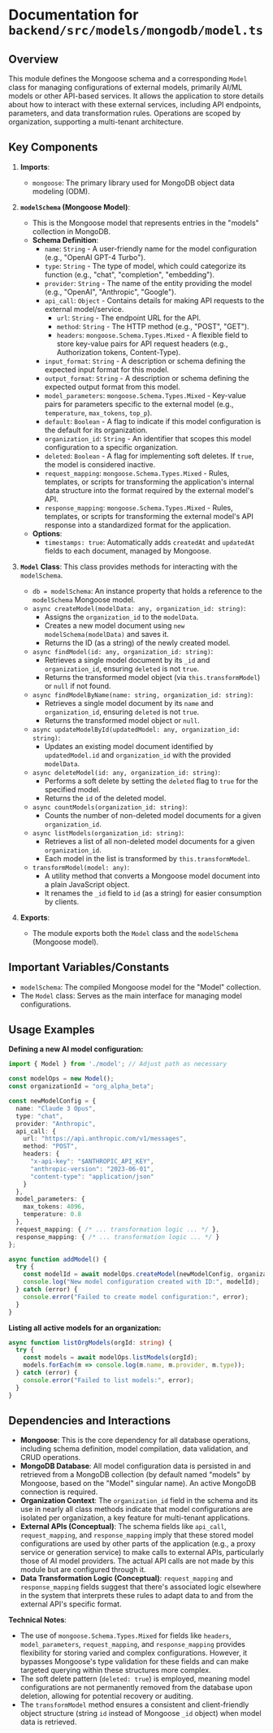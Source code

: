 # Documentation for `backend/src/models/mongodb/model.ts`

## Overview

This module defines the Mongoose schema and a corresponding `Model` class for managing configurations of external models, primarily AI/ML models or other API-based services. It allows the application to store details about how to interact with these external services, including API endpoints, parameters, and data transformation rules. Operations are scoped by organization, supporting a multi-tenant architecture.

## Key Components

1.  **Imports**:
    *   `mongoose`: The primary library used for MongoDB object data modeling (ODM).

2.  **`modelSchema` (Mongoose Model)**:
    *   This is the Mongoose model that represents entries in the "models" collection in MongoDB.
    *   **Schema Definition**:
        *   `name`: `String` - A user-friendly name for the model configuration (e.g., "OpenAI GPT-4 Turbo").
        *   `type`: `String` - The type of model, which could categorize its function (e.g., "chat", "completion", "embedding").
        *   `provider`: `String` - The name of the entity providing the model (e.g., "OpenAI", "Anthropic", "Google").
        *   `api_call`: `Object` - Contains details for making API requests to the external model/service.
            *   `url`: `String` - The endpoint URL for the API.
            *   `method`: `String` - The HTTP method (e.g., "POST", "GET").
            *   `headers`: `mongoose.Schema.Types.Mixed` - A flexible field to store key-value pairs for API request headers (e.g., Authorization tokens, Content-Type).
        *   `input_format`: `String` - A description or schema defining the expected input format for this model.
        *   `output_format`: `String` - A description or schema defining the expected output format from this model.
        *   `model_parameters`: `mongoose.Schema.Types.Mixed` - Key-value pairs for parameters specific to the external model (e.g., `temperature`, `max_tokens`, `top_p`).
        *   `default`: `Boolean` - A flag to indicate if this model configuration is the default for its organization.
        *   `organization_id`: `String` - An identifier that scopes this model configuration to a specific organization.
        *   `deleted`: `Boolean` - A flag for implementing soft deletes. If `true`, the model is considered inactive.
        *   `request_mapping`: `mongoose.Schema.Types.Mixed` - Rules, templates, or scripts for transforming the application's internal data structure into the format required by the external model's API.
        *   `response_mapping`: `mongoose.Schema.Types.Mixed` - Rules, templates, or scripts for transforming the external model's API response into a standardized format for the application.
    *   **Options**:
        *   `timestamps: true`: Automatically adds `createdAt` and `updatedAt` fields to each document, managed by Mongoose.

3.  **`Model` Class**:
    This class provides methods for interacting with the `modelSchema`.
    *   `db = modelSchema`: An instance property that holds a reference to the `modelSchema` Mongoose model.
    *   `async createModel(modelData: any, organization_id: string)`:
        *   Assigns the `organization_id` to the `modelData`.
        *   Creates a new model document using `new modelSchema(modelData)` and saves it.
        *   Returns the ID (as a string) of the newly created model.
    *   `async findModel(id: any, organization_id: string)`:
        *   Retrieves a single model document by its `_id` and `organization_id`, ensuring `deleted` is not `true`.
        *   Returns the transformed model object (via `this.transformModel`) or `null` if not found.
    *   `async findModelByName(name: string, organization_id: string)`:
        *   Retrieves a single model document by its `name` and `organization_id`, ensuring `deleted` is not `true`.
        *   Returns the transformed model object or `null`.
    *   `async updateModelById(updatedModel: any, organization_id: string)`:
        *   Updates an existing model document identified by `updatedModel.id` and `organization_id` with the provided `modelData`.
    *   `async deleteModel(id: any, organization_id: string)`:
        *   Performs a soft delete by setting the `deleted` flag to `true` for the specified model.
        *   Returns the `id` of the deleted model.
    *   `async countModels(organization_id: string)`:
        *   Counts the number of non-deleted model documents for a given `organization_id`.
    *   `async listModels(organization_id: string)`:
        *   Retrieves a list of all non-deleted model documents for a given `organization_id`.
        *   Each model in the list is transformed by `this.transformModel`.
    *   `transformModel(model: any)`:
        *   A utility method that converts a Mongoose model document into a plain JavaScript object.
        *   It renames the `_id` field to `id` (as a string) for easier consumption by clients.

4.  **Exports**:
    *   The module exports both the `Model` class and the `modelSchema` (Mongoose model).

## Important Variables/Constants

*   `modelSchema`: The compiled Mongoose model for the "Model" collection.
*   The `Model` class: Serves as the main interface for managing model configurations.

## Usage Examples

**Defining a new AI model configuration:**
```typescript
import { Model } from './model'; // Adjust path as necessary

const modelOps = new Model();
const organizationId = "org_alpha_beta";

const newModelConfig = {
  name: "Claude 3 Opus",
  type: "chat",
  provider: "Anthropic",
  api_call: {
    url: "https://api.anthropic.com/v1/messages",
    method: "POST",
    headers: {
      "x-api-key": "$ANTHROPIC_API_KEY",
      "anthropic-version": "2023-06-01",
      "content-type": "application/json"
    }
  },
  model_parameters: {
    max_tokens: 4096,
    temperature: 0.8
  },
  request_mapping: { /* ... transformation logic ... */ },
  response_mapping: { /* ... transformation logic ... */ }
};

async function addModel() {
  try {
    const modelId = await modelOps.createModel(newModelConfig, organizationId);
    console.log("New model configuration created with ID:", modelId);
  } catch (error) {
    console.error("Failed to create model configuration:", error);
  }
}
```

**Listing all active models for an organization:**
```typescript
async function listOrgModels(orgId: string) {
  try {
    const models = await modelOps.listModels(orgId);
    models.forEach(m => console.log(m.name, m.provider, m.type));
  } catch (error) {
    console.error("Failed to list models:", error);
  }
}
```

## Dependencies and Interactions

*   **Mongoose**: This is the core dependency for all database operations, including schema definition, model compilation, data validation, and CRUD operations.
*   **MongoDB Database**: All model configuration data is persisted in and retrieved from a MongoDB collection (by default named "models" by Mongoose, based on the "Model" singular name). An active MongoDB connection is required.
*   **Organization Context**: The `organization_id` field in the schema and its use in nearly all class methods indicate that model configurations are isolated per organization, a key feature for multi-tenant applications.
*   **External APIs (Conceptual)**: The schema fields like `api_call`, `request_mapping`, and `response_mapping` imply that these stored model configurations are used by other parts of the application (e.g., a proxy service or generation service) to make calls to external APIs, particularly those of AI model providers. The actual API calls are not made by this module but are configured through it.
*   **Data Transformation Logic (Conceptual)**: `request_mapping` and `response_mapping` fields suggest that there's associated logic elsewhere in the system that interprets these rules to adapt data to and from the external API's specific format.

**Technical Notes**:
*   The use of `mongoose.Schema.Types.Mixed` for fields like `headers`, `model_parameters`, `request_mapping`, and `response_mapping` provides flexibility for storing varied and complex configurations. However, it bypasses Mongoose's type validation for these fields and can make targeted querying within these structures more complex.
*   The soft delete pattern (`deleted: true`) is employed, meaning model configurations are not permanently removed from the database upon deletion, allowing for potential recovery or auditing.
*   The `transformModel` method ensures a consistent and client-friendly object structure (string `id` instead of Mongoose `_id` object) when model data is retrieved.
```
